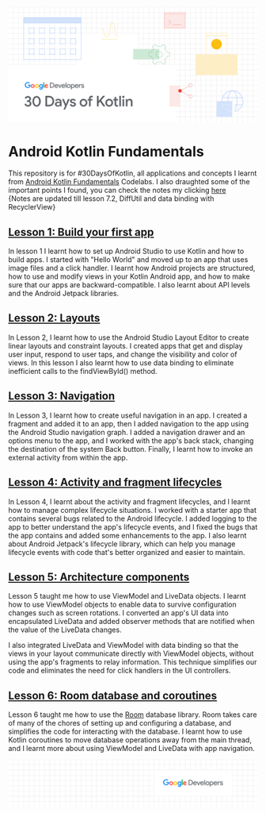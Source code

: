 ![#30DaysOfKotlin](https://github.com/jainayu/Android-Kotlin-Fundamentals/blob/master/%2330DaysOfKotlin.png)

# Android Kotlin Fundamentals
This repository is for #30DaysOfKotlin, all applications and concepts I learnt from [Android Kotlin Fundamentals](https://developer.android.com/courses/kotlin-android-fundamentals/overview) Codelabs.
I also draughted some of the important points I found, you can check the notes my clicking [here](https://www.evernote.com/shard/s672/sh/6ec55366-19fb-4dd5-826d-a266801d00f7/8e2bd36a9a3c407b9f7fb8fc9bf7e0b3)
<br>{Notes are updated till lesson 7.2, DiffUtil and data binding with RecyclerView}

## [Lesson 1: Build your first app](https://developer.android.com/courses/kotlin-android-fundamentals/overview#lesson_1_build_your_first_app)

In lesson 1 I learnt how to set up Android Studio to use Kotlin and how to build apps. I started with "Hello World" and moved up to an app that uses image files and a click handler. I learnt how Android projects are structured, how to use and modify views in your Kotlin Android app, and how to make sure that our apps are backward-compatible. I also learnt about API levels and the Android Jetpack libraries.

## [Lesson 2: Layouts](https://developer.android.com/courses/kotlin-android-fundamentals/overview#lesson_2_layouts)

In Lesson 2, I learnt how to use the Android Studio Layout Editor to create linear layouts and constraint layouts. I created apps that get and display user input, respond to user taps, and change the visibility and color of views. In this lesson I also learnt how to use data binding to eliminate inefficient calls to the findViewById() method.

## [Lesson 3: Navigation](https://codelabs.developers.google.com/codelabs/kotlin-android-training-create-and-add-fragment/index.html?index=..%2F..android-kotlin-fundamentals#0)

In Lesson 3, I learnt how to create useful navigation in an app. I created a fragment and added it to an app, then I added navigation to the app using the Android Studio navigation graph. I added a navigation drawer and an options menu to the app, and I worked with the app's back stack, changing the destination of the system Back button. Finally, I learnt how to invoke an external activity from within the app.

## [Lesson 4: Activity and fragment lifecycles](https://codelabs.developers.google.com/codelabs/kotlin-android-training-lifecycles-logging/index.html?index=..%2F..android-kotlin-fundamentals#0)
In Lesson 4, I learnt about the activity and fragment lifecycles, and I learnt how to manage complex lifecycle situations. I worked with a starter app that contains several bugs related to the Android lifecycle. I added logging to the app to better understand the app's lifecycle events, and I fixed the bugs that the app contains and added some enhancements to the app. I also learnt about Android Jetpack's lifecycle library, which can help you manage lifecycle events with code that's better organized and easier to maintain.

## [Lesson 5: Architecture components](https://codelabs.developers.google.com/codelabs/kotlin-android-training-view-model/index.html?index=..%2F..android-kotlin-fundamentals#0)
Lesson 5 taught me how to use ViewModel and LiveData objects. I learnt how to use ViewModel objects to enable data to survive configuration changes such as screen rotations. I converted an app's UI data into encapsulated LiveData and added observer methods that are notified when the value of the LiveData changes.

I also integrated LiveData and ViewModel with data binding so that the views in your layout communicate directly with ViewModel objects, without using the app's fragments to relay information. This technique simplifies our code and eliminates the need for click handlers in the UI controllers.

## [Lesson 6: Room database and coroutines](https://codelabs.developers.google.com/codelabs/kotlin-android-training-room-database/index.html?index=..%2F..android-kotlin-fundamentals#0)
Lesson 6 taught me how to use the [Room](https://developer.android.com/topic/libraries/architecture/room) database library. Room takes care of many of the chores of setting up and configuring a database, and simplifies the code for interacting with the database. I learnt how to use Kotlin coroutines to move database operations away from the main thread, and I learnt more about using ViewModel and LiveData with app navigation.



![GoogleDeveloperFooterImage](https://github.com/jainayu/Android-Kotlin-Fundamentals/blob/master/GoogleDeveloper.png)

